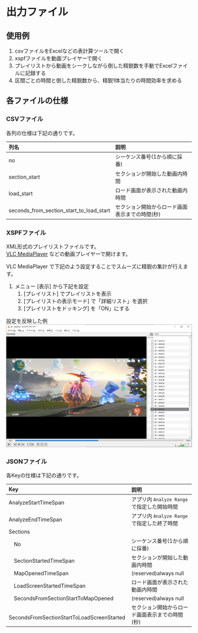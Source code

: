 # 出力ファイル

## 使用例

1. csvファイルをExcelなどの表計算ツールで開く
1. xspfファイルを動画プレイヤーで開く
1. プレイリストから動画をシークしながら倒した精鋭数を手動でExcelファイルに記録する
1. 区間ごとの時間と倒した精鋭数から、精鋭1体当たりの時間効率を求める

## 各ファイルの仕様

### CSVファイル

各列の仕様は下記の通りです。  

|列名|説明|
|:-|:-|
|no|シーケンス番号(1から順に採番)|
|section_start|セクションが開始した動画内時間|
|load_start|ロード画面が表示された動画内時間|
|seconds_from_section_start_to_load_start|セクション開始からロード画面表示までの時間(秒)|

### XSPFファイル

XML形式のプレイリストファイルです。  
[VLC MediaPlayer](https://www.videolan.org/vlc/) などの動画プレイヤーで開けます。  

VLC MediaPlayer で下記のよう設定することでスムーズに精鋭の集計が行えます。  

1. メニュー [表示] から下記を設定
    1. [プレイリスト] でプレイリストを表示
    1. [プレイリストの表示モード] で「詳細リスト」を選択
    1. [プレイリストをドッキング] を「ON」にする

設定を反映した例
![](./img/xspf_usage.png)

### JSONファイル

各Keyの仕様は下記の通りです。  

|Key|説明|
|:-|:-|
|AnalyzeStartTimeSpan|アプリ内 `Analyze Range` で指定した開始時間|
|AnalyzeEndTimeSpan|アプリ内 `Analyze Range` で指定した終了時間|
|Sections||
|　No|シーケンス番号(1から順に採番)|
|　SectionStartedTimeSpan|セクションが開始した動画内時間|
|　MapOpenedTimeSpan|(reserved)always null|
|　LoadScreenStartedTimeSpan|ロード画面が表示された動画内時間|
|　SecondsFromSectionStartToMapOpened|(reserved)always null|
|　SecondsFromSectionStartToLoadScreenStarted|セクション開始からロード画面表示までの時間(秒)|
